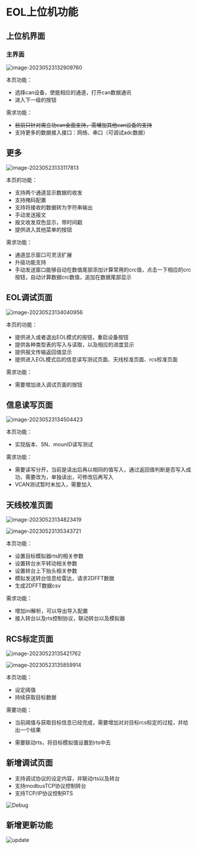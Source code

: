 # EOL上位机功能

## 上位机界面

### 主界面

![image-20230523132909760](README.image/image-20230523132909760.png)

本页功能：

- 选择can设备，使能相应的通道，打开can数据通讯
- 进入下一级的按钮

需求功能：

- ~~目前只针对周立功can全面支持，需增加其他can设备的支持~~
- 支持更多的数据接入接口：网络、串口（可调试adc数据）

## 更多

![image-20230523133117813](README.image/image-20230523133117813.png)

本页的功能：

- 支持两个通道显示数据的收发
- 支持掩码配置
- 支持将接收的数据转为字符串输出
- 手动发送报文
- 报文收发双色显示，带时间戳
- 提供进入其他菜单的按钮

需求功能：

- 通道显示窗口可灵活扩展
- 升级功能支持
- 手动发送窗口能够自动在数值尾部添加计算常用的crc值，点击一下相应的crc按钮，自动计算数据crc数值，追加在数据尾部显示

## EOL调试页面

![image-20230523134040956](README.image/image-20230523134040956.png)

本页的功能：

- 提供进入或者退出EOL模式的按钮，重启设备按钮
- 提供各种类型表的写入与读取，以及相应的进度显示
- 提供报文传输返回值显示
- 提供进入EOL模式后的信息读写测试页面、天线校准页面、rcs校准页面

需求功能：

- 需要增加进入调试页面的按钮

## 信息读写页面

![image-20230523134504423](README.image/image-20230523134504423.png)

本页功能：

- 实现版本、SN、mounID读写测试

需求功能：

- 需要读写分开，当前是读出后再以相同的值写入，通过返回值判断是否写入成功，需要改为，单独读出，可修改后再写入
- VCAN测试暂时未加入，需要加入

 ## 天线校准页面

![image-20230523134823419](README.image/image-20230523134823419.png)

![image-20230523135343721](README.image/image-20230523135343721.png)

本页功能：

- 设置目标模拟器rts的相关参数
- 设置转台水平转动相关参数
- 设置转台上下抬头相关参数
- 模拟发送转台信息给雷达，请求2DFFT数据
- 生成2DFFT数据csv

需求功能：

- 增加ini解析，可以导出导入配置
- 接入转台以及rts控制协议，联动转台以及模拟器

## RCS标定页面

![image-20230523135421762](README.image/image-20230523135421762.png)

![image-20230523135859914](README.image/image-20230523135859914.png)

本页功能：

- 设定阈值
- 持续获取目标数据

需要功能：

- 当前阈值与获取目标信息已经完成，需要增加对对目标rcs标定的过程，并给出一个结果

- 需要联动rts，将目标模拟值设置到rts中去



## 新增调试页面

- 支持调试协议的设定内容，并联动rts以及转台
- 支持modbusTCP协议控制转台
- 支持TCP/IP协议控制RTS

![Debug](README.image/Debug.gif)

## 新增更新功能

![update](README.image/update.gif)
